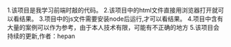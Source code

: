 1.该项目是我学习前端时敲的代码。
2.该项目中的html文件直接用浏览器打开就可以看结果。
3.项目中的js文件需要安装node后运行,才可以看结果。
4.项目中含有大量的案例可以作为参考，由于本人技术有限，可能有不正确的地方
5.该项目会持续的更新,作者：hepan
